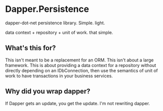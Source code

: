 Dapper.Persistence
================

dapper-dot-net persistence library. Simple. light. 

data context + repository + unit of work. that simple.

## What's this for?

This isn't meant to be a replacement for an ORM.  This isn't about a large framework. This is about providing a data context for a repository without directly depending on an IDbConnection, then use the semantics of unit of work to have transactions in your business services.

## Why did you wrap dapper?

If Dapper gets an update, you get the update. I'm not rewriting dapper.
